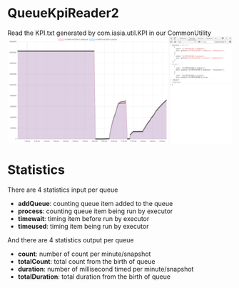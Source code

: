 # QueueKpiReader2
Read the KPI.txt generated by com.iasia.util.KPI in our CommonUtility
![Preview](https://raw.githubusercontent.com/tommy-iasia/QueueKpiReader2/master/preview.png)

# Statistics
There are 4 statistics input per queue
- **addQueue**: counting queue item added to the queue
- **process**: counting queue item being run by executor
- **timewait**: timing item before run by executor
- **timeused**: timing item being run by executor

And there are 4 statistics output per queue
- **count**: number of count per minute/snapshot
- **totalCount**: total count from the birth of queue
- **duration**: number of millisecond timed per minute/snapshot
- **totalDuration**: total duration from the birth of queue
